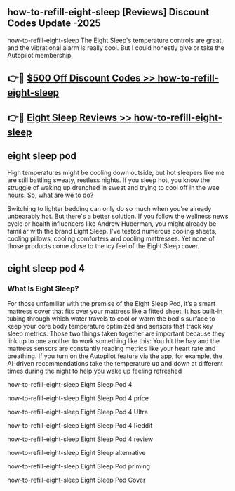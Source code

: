 ## how-to-refill-eight-sleep [Reviews​] Discount Codes Update -2025

how-to-refill-eight-sleep The Eight Sleep's temperature controls are great, and the vibrational alarm is really cool. But I could honestly give or take the Autopilot membership

## 👉🔴 [$500 Off Discount Codes >> how-to-refill-eight-sleep](http://download.freeplayer.one?title=how-to-refill-eight-sleep&ref=18-ES)

## 👉🔴 [Eight Sleep Reviews >> how-to-refill-eight-sleep](http://download.freeplayer.one?title=how-to-refill-eight-sleep&ref=18-ES)

## eight sleep pod

High temperatures might be cooling down outside, but hot sleepers like me are still battling sweaty, restless nights. If you sleep hot, you know the struggle of waking up drenched in sweat and trying to cool off in the wee hours. So, what are we to do?

Switching to lighter bedding can only do so much when you're already unbearably hot. But there's a better solution. If you follow the wellness news cycle or health influencers like Andrew Huberman, you might already be familiar with the brand Eight Sleep. I've tested numerous cooling sheets, cooling pillows, cooling comforters and cooling mattresses. Yet none of those products come close to the icy feel of the Eight Sleep cover.

## eight sleep pod 4

### What Is Eight Sleep?

For those unfamiliar with the premise of the Eight Sleep Pod, it’s a smart mattress cover that fits over your mattress like a fitted sheet. It has built-in tubing through which water travels to cool or warm the bed's surface to keep your core body temperature optimized and sensors that track key sleep metrics. Those two things taken together are important because they link up to one another to work something like this: You hit the hay and the mattress sensors are constantly reading metrics like your heart rate and breathing. If you turn on the Autopilot feature via the app, for example, the AI-driven recommendations take the temperature up and down at different times during the night to help you wake up feeling refreshed

how-to-refill-eight-sleep Eight Sleep Pod 4

how-to-refill-eight-sleep Eight Sleep Pod 4 price

how-to-refill-eight-sleep Eight Sleep Pod 4 Ultra

how-to-refill-eight-sleep Eight Sleep Pod 4 Reddit

how-to-refill-eight-sleep Eight Sleep Pod 4 review

how-to-refill-eight-sleep Eight Sleep alternative

how-to-refill-eight-sleep Eight Sleep Pod priming

how-to-refill-eight-sleep Eight Sleep Pod Cover